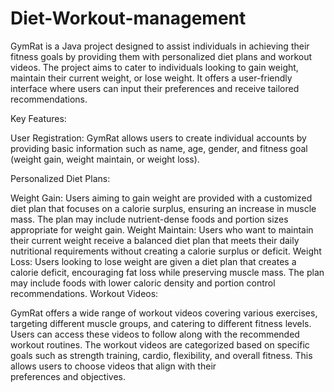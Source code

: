 # Diet-Workout-management
GymRat is a Java project designed to assist individuals in achieving their fitness goals by providing them with personalized diet plans and workout videos. The project aims to cater to individuals looking to gain weight, maintain their current weight, or lose weight. It offers a user-friendly interface where users can input their preferences and receive tailored recommendations.

Key Features:

User Registration: GymRat allows users to create individual accounts by providing basic information such as name, age, gender, and fitness goal (weight gain, weight maintain, or weight loss).

Personalized Diet Plans:

Weight Gain: Users aiming to gain weight are provided with a customized diet plan that focuses on a calorie surplus, ensuring an increase in muscle mass. The plan may include nutrient-dense foods and portion sizes appropriate for weight gain.
Weight Maintain: Users who want to maintain their current weight receive a balanced diet plan that meets their daily nutritional requirements without creating a calorie surplus or deficit.
Weight Loss: Users looking to lose weight are given a diet plan that creates a calorie deficit, encouraging fat loss while preserving muscle mass. The plan may include foods with lower caloric density and portion control recommendations.
Workout Videos:

GymRat offers a wide range of workout videos covering various exercises, targeting different muscle groups, and catering to different fitness levels. Users can access these videos to follow along with the recommended workout routines.
The workout videos are categorized based on specific goals such as strength training, cardio, flexibility, and overall fitness. This allows users to choose videos that align with their preferences and objectives.
